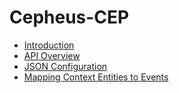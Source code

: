 # Cepheus-CEP

- [Introduction](index.md#introduction)
- [API Overview](index.md#api-overview)
- [JSON Configuration](configuration.md)
- [Mapping Context Entities to Events](mapping.md)

